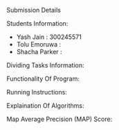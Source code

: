 Submission Details

Students Information:
- Yash Jain : 300245571
- Tolu Emoruwa : 
- Shacha Parker : 

Dividing Tasks Information:

Functionality Of Program:

Running Instructions:

Explaination Of Algorithms:

Map Average Precision (MAP) Score: